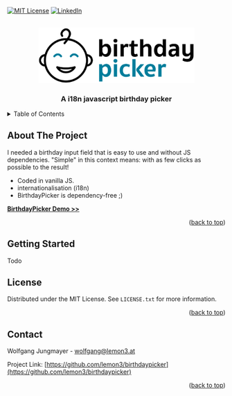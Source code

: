 <a name="readme-top"></a>

<!-- PROJECT SHIELDS -->
[![MIT License][license-shield]][license-url]
[![LinkedIn][linkedin-shield]][linkedin-url]

<!-- PROJECT LOGO -->
<br />
<div align="center">
  <a href="https://github.com/lemon3/birthdaypicker">
    <img src="https://raw.githubusercontent.com/lemon3/birthdaypicker/main/_assets/images/logo.svg" alt="Logo" width="360" height="auto">
  </a>
  <h3 align="center">A i18n javascript birthday picker</h3>
</div>

<!-- TABLE OF CONTENTS -->
<details>
  <summary>Table of Contents</summary>
  <ol>
    <li>
      <a href="#about-the-project">About The Project</a>
    </li>
    <li>
      <a href="#getting-started">Getting Started</a>
    </li>
    <li>
      <a href="#contact">Contact</a>
    </li>
  </ol>
</details>

<!-- ABOUT THE PROJECT -->
## About The Project

I needed a birthday input field that is easy to use and without JS dependencies. "Simple" in this context means: with as few clicks as possible to the result!

* Coded in vanilla JS.
* internationalisation (i18n)
* BirthdayPicker is dependency-free ;)

**[BirthdayPicker Demo >>](https://lemon3.github.io/birthdaypicker/)**

<p align="right">(<a href="#readme-top">back to top</a>)</p>

<!-- GETTING STARTED -->
## Getting Started

Todo

<!-- LICENSE -->
## License

Distributed under the MIT License. See `LICENSE.txt` for more information.

<p align="right">(<a href="#readme-top">back to top</a>)</p>

<!-- CONTACT -->
## Contact

Wolfgang Jungmayer - wolfgang@lemon3.at

Project Link: [https://github.com/lemon3/birthdaypicker](https://github.com/lemon3/birthdaypicker)

<p align="right">(<a href="#readme-top">back to top</a>)</p>


<!-- MARKDOWN LINKS & IMAGES -->
[license-shield]: https://img.shields.io/github/license/lemon3/birthdaypicker.svg?style=for-the-badge
[license-url]: https://github.com/lemon3/birthdaypicker/blob/main/LICENSE
[linkedin-shield]: https://img.shields.io/badge/-LinkedIn-black.svg?style=for-the-badge&logo=linkedin&colorB=555
[linkedin-url]: https://www.linkedin.com/in/wolfgangjungmayer/
